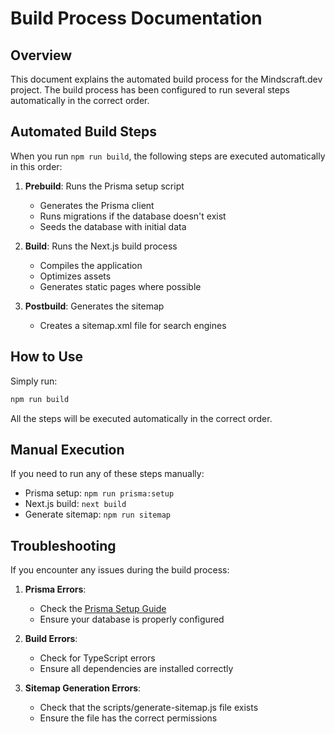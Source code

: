 # Build Process Documentation

## Overview

This document explains the automated build process for the Mindscraft.dev project. The build process has been configured to run several steps automatically in the correct order.

## Automated Build Steps

When you run `npm run build`, the following steps are executed automatically in this order:

1. **Prebuild**: Runs the Prisma setup script
   - Generates the Prisma client
   - Runs migrations if the database doesn't exist
   - Seeds the database with initial data

2. **Build**: Runs the Next.js build process
   - Compiles the application
   - Optimizes assets
   - Generates static pages where possible

3. **Postbuild**: Generates the sitemap
   - Creates a sitemap.xml file for search engines

## How to Use

Simply run:

```bash
npm run build
```

All the steps will be executed automatically in the correct order.

## Manual Execution

If you need to run any of these steps manually:

- Prisma setup: `npm run prisma:setup`
- Next.js build: `next build`
- Generate sitemap: `npm run sitemap`

## Troubleshooting

If you encounter any issues during the build process:

1. **Prisma Errors**: 
   - Check the [Prisma Setup Guide](./PRISMA-SETUP.md)
   - Ensure your database is properly configured

2. **Build Errors**:
   - Check for TypeScript errors
   - Ensure all dependencies are installed correctly

3. **Sitemap Generation Errors**:
   - Check that the scripts/generate-sitemap.js file exists
   - Ensure the file has the correct permissions
